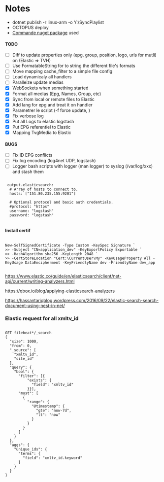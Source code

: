 ﻿# Notes
 - dotnet publish -r linux-arm -o Y:\SyncPlaylist
 - OCTOPUS deploy
 - [Commande nuget package](https://github.com/gsscoder/commandline) used
#### TODO
- [ ] Diff to update properties only (epg, group, position, logo, urls for mutli) on (Elastic => TVH)
- [ ] Use FormatableString for to string the different file's formats
- [ ] Move mapping cache_filter to a simple file config
- [ ] Load dynamicaly all handlers
- [ ] Paralleize update medias
- [x] WebSockets when something started
- [x] Format all medias (Epg, Names, Group, etc)
- [x] Sync from local or remote files to Elastic
- [x] Add lang for epg and treat it on handler
- [x] Parametrer le script (-f force update, )
- [x] Fix verbose log
- [x] Put all Logs to elastic logstash
- [x] Put EPG referentiel to Elastic
- [x] Mapping TvgMedia to Elastic

#### BUGS

- [ ] Fix ID EPG conflicts
- [ ] Fix log encoding (log4net UDP, logstash)
- [ ] Logger bash scripts with logger (man logger) to syslog (/var/log/xxx) and stash them

<pre><code>
 output.elasticsearch:
  # Array of hosts to connect to.
  hosts: ["151.80.235.155:9201"]

  # Optional protocol and basic auth credentials.
  #protocol: "https"
  username: "logstash"
  password: "logstash"
 </code></pre>

#### Install certif

<pre><code>
New-SelfSignedCertificate -Type Custom -KeySpec Signature `
>> -Subject "CN=application_dev" -KeyExportPolicy Exportable `
>> -HashAlgorithm sha256 -KeyLength 2048 `
>> -CertStoreLocation "Cert:\CurrentUser\My" -KeyUsageProperty All -KeyUsage DataEncipherment -KeyFriendlyName dev -FriendlyName dev_app
 </code></pre>

https://www.elastic.co/guide/en/elasticsearch/client/net-api/current/writing-analyzers.html

https://qbox.io/blog/applying-elasticsearch-analyzers

https://hassantariqblog.wordpress.com/2016/09/22/elastic-search-search-document-using-nest-in-net/

### Elastic request for all xmltv_id
<pre><code>
GET filebeat*/_search
{
  "size": 1000,
  "from": 0,
  "_source": [
    "xmltv_id",
    "site_id"
  ],
  "query": {
    "bool": {
      "filter": [{
          "exists": {
            "field": "xmltv_id"
          }}],
      "must": [
        {
          "range": {
            "@timestamp": {
              "gte": "now-7d",
              "lt": "now"
            }
          }
        }
      ]
    }
  },
  "aggs": {
    "unique_ids": {
      "terms": {
        "field": "xmltv_id.keyword"
      }
    }
  }
}
</code></pre>